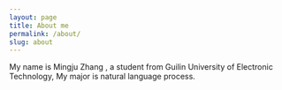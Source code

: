 ```yaml
---
layout: page
title: About me
permalink: /about/
slug: about
---
```


My name is Mingju Zhang , a student from Guilin University of Electronic Technology, My major is natural language process. 
